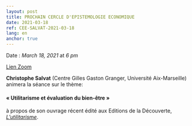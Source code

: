 ```yaml
---
layout: post
title: PROCHAIN CERCLE D'EPISTEMOLOGIE ECONOMIQUE
date: 2021-03-18
ref: CEE-SALVAT-2021-03-18
lang: en
anchor: true
---
```


<i class="fas fa-table"></i> Date : _March 18, 2021_ at _6 pm_

<i class="fa fa-video-camera"></i> [Lien Zoom](https://zoom.univ-paris1.fr/j/97742490339?pwd=L2w0YmxxRW96akN3b1k1Q0EwQTVRdz09)

**Christophe Salvat** (Centre Gilles Gaston Granger, Université Aix-Marseille) animera la séance sur le thème:

#### « Utilitarisme et évaluation du bien-être »

à propos de son ouvrage récent édité aux Editions de la Découverte,  [*L’utilitarisme*](https://www.editionsladecouverte.fr/l_utilitarisme-9782348055379).
